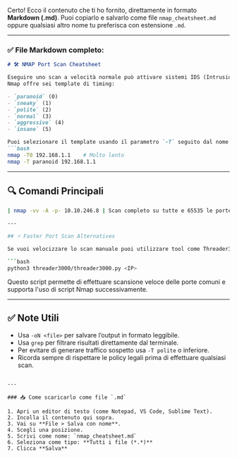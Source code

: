 Certo! Ecco il contenuto che ti ho fornito, direttamente in formato **Markdown (.md)**. Puoi copiarlo e salvarlo come file `nmap_cheatsheet.md` oppure qualsiasi altro nome tu preferisca con estensione `.md`.

---

### ✅ File Markdown completo:

```markdown
# 🛠️ NMAP Port Scan Cheatsheet

Eseguire uno scan a velocità normale può attivare sistemi IDS (Intrusion Detection System) o altre misure di sicurezza. È ragionevole controllare la velocità dello scan.  
Nmap offre sei template di timing:

- `paranoid` (0)
- `sneaky` (1)
- `polite` (2)
- `normal` (3)
- `aggressive` (4)
- `insane` (5)

Puoi selezionare il template usando il parametro `-T` seguito dal nome o numero:
```bash
nmap -T0 192.168.1.1    # Molto lento
nmap -T paranoid 192.168.1.1
```

---

## 🔍 Comandi Principali

```bash
| nmap -vv -A -p- 10.10.246.8 | Scan completo su tutte e 65535 le porte ``` 

---

## ⚡ Faster Port Scan Alternatives

Se vuoi velocizzare lo scan manuale puoi utilizzare tool come Threader3000:

```bash
python3 threader3000/threader3000.py <IP>
```

Questo script permette di effettuare scansione veloce delle porte comuni e supporta l'uso di script Nmap successivamente.

---

## ✅ Note Utili

- Usa `-oN <file>` per salvare l’output in formato leggibile.
- Usa `grep` per filtrare risultati direttamente dal terminale.
- Per evitare di generare traffico sospetto usa `-T polite` o inferiore.
- Ricorda sempre di rispettare le policy legali prima di effettuare qualsiasi scan.
```

---

### 📥 Come scaricarlo come file `.md`

1. Apri un editor di testo (come Notepad, VS Code, Sublime Text).
2. Incolla il contenuto qui sopra.
3. Vai su **File > Salva con nome**.
4. Scegli una posizione.
5. Scrivi come nome: `nmap_cheatsheet.md`
6. Seleziona come tipo: **Tutti i file (*.*)**
7. Clicca **Salva**


